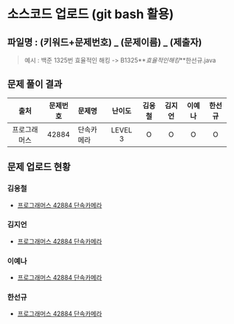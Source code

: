 # 소스코드 업로드 (git bash 활용)

## 파일명 : (키워드+문제번호) _ (문제이름) _ (제출자)

> 예시 : 백준 1325번 효율적인 해킹 -> B1325**_효율적인해킹_**한선규.java

## 문제 풀이 결과

<!-- Table -->

|     출처     | 문제번호 | 문제명         | 난이도  | 김응철 | 김지언 | 이예나 | 한선규 |
| :----------: | :------: | :------------- | :-----: | :----: | :----: | :----: | :----: |
| 프로그래머스 |  42884  | 단속카메라 | LEVEL 3 |   O    |   O    |    O    |   O    |

## 문제 업로드 현황

### 김응철

- [프로그래머스 42884 단속카메라](프로그래머스%2042884%20단속카메라/P42884_단속카메라_김응철.java)

### 김지언

- [프로그래머스 42884 단속카메라](프로그래머스%2042884%20단속카메라/P42884_단속카메라_김지언.java)

### 이예나

- [프로그래머스 42884 단속카메라](프로그래머스%2042884%20단속카메라/P42884_단속카메라_이예나.java)

### 한선규

- [프로그래머스 42884 단속카메라](프로그래머스%2042884%20단속카메라/P42884_단속카메라_한선규.java)
